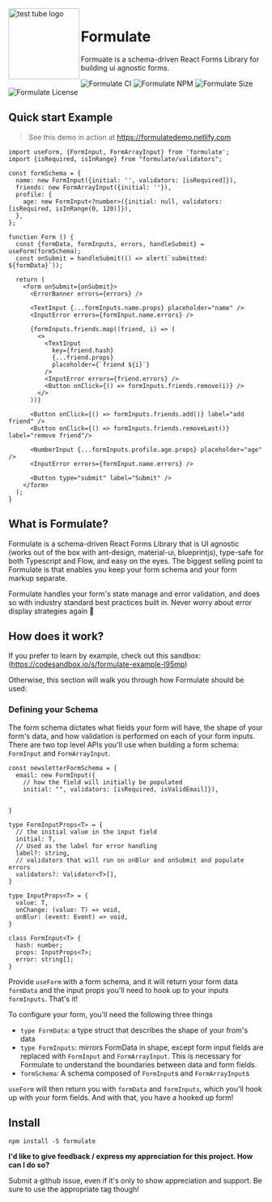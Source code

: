 <img align="left" width="140" src="https://emojipedia-us.s3.dualstack.us-west-1.amazonaws.com/thumbs/240/apple/237/test-tube_1f9ea.png" alt="test tube logo">


# Formulate

Formuate is a schema-driven React Forms Library for building ui agnostic forms.

![Formulate CI](https://github.com/FermiDirak/Formulate/workflows/Formulate%20CI/badge.svg)
![Formulate NPM](https://badge.fury.io/js/formulate.svg)
![Formulate Size](https://img.shields.io/bundlephobia/min/formulate)
![Formulate License](https://img.shields.io/github/license/fermidirak/formulate)

## Quick start Example

> See this demo in action at https://formulatedemo.netlify.com

```tsx
import useForm, {FormInput, FormArrayInput} from 'formulate';
import {isRequired, isInRange} from "formulate/validators";

const formSchema = {
  name: new FormInput({initial: '', validators: [isRequired]}),
  friends: new FormArrayInput({initial: ''}),
  profile: {
    age: new FormInput<?number>({initial: null, validators: [isRequired, isInRange(0, 120)]}),
  },
};

function Form () {
  const {formData, formInputs, errors, handleSubmit} = useForm(formSchema);
  const onSubmit = handleSubmit(() => alert(`submitted: ${formData}`));

  return (
    <form onSubmit={onSubmit}>
      <ErrorBanner errors={errors} />

      <TextInput {...formInputs.name.props} placeholder="name" />
      <InputError errors={formInput.name.errors} />

      {formInputs.friends.map((friend, i) => (
        <>
          <TextInput
            key={friend.hash}
            {...friend.props}
            placeholder={`friend ${i}`}
          />
          <InputError errors={friend.errors} />
          <Button onClick={() => formInputs.friends.remove(i)} />
        </>
      ))}

      <Button onClick={() => formInputs.friends.add()} label="add friend" />
      <Button onClick={() => formInputs.friends.removeLast()} label="remove friend"/>

      <NumberInput {...formInputs.profile.age.props} placeholder="age" />
      <InputError errors={formInput.name.errors} />

      <Button type="submit" label="Submit" />
    </form>
  );
}
```

## What is Formulate?

Formulate is a schema-driven React Forms Library that is UI agnostic (works out of the box with ant-design, material-ui, blueprintjs), type-safe for both Typescript and Flow, and easy on the eyes. The biggest selling point to Formulate is that enables you keep your form schema and your form markup separate.

Formulate handles your form's state manage and error validation, and does so with industry standard best practices built in. Never worry about error display strategies again 🧪

## How does it work?

If you prefer to learn by example, check out this sandbox: (https://codesandbox.io/s/formulate-example-l95mp)

Otherwise, this section will walk you through how Formulate should be used:

### Defining your Schema

The form schema dictates what fields your form will have, the shape of your form's data, and how validation is performed on each of your form inputs. There are two top level APIs you'll use when building a form schema: `FormInput` and `FormArrayInput`.

```tsx
const newsletterFormSchema = {
  email: new FormInput({
    // how the field will initially be populated
    initial: "", validators: [isRequired, isValidEmail]}),


}

```


```tsx
type FormInputProps<T> = {
  // the initial value in the input field
  initial: T,
  // Used as the label for error handling
  label?: string,
  // validators that will run on onBlur and onSubmit and populate errors
  validators?: Validator<T>[],
}

type InputProps<T> = {
  value: T,
  onChange: (value: T) => void,
  onBlur: (event: Event) => void,
}

class FormInput<T> {
  hash: number;
  props: InputProps<T>;
  error: string[];
}
```



Provide `useForm` with a form schema, and it will return your form data `formData` and the input props you'll need to hook up to your inputs `formInputs`. That's it!

To configure your form, you'll need the following three things
* `type FormData`: a type struct that describes the shape of your from's data
* `type FormInputs`: mirrors FormData in shape, except form input fields are replaced with `FormInput` and `FormArrayInput`. This is necessary for Formulate to understand the boundaries between data and form fields.
* `formSchema`: A schema composed of `FormInput`s and `FormArrayInput`s

`useForm` will then return you with `formData` and `formInputs`, which you'll hook up with your form fields. And with that, you have a hooked up form!

## Install

```
npm install -S formulate
```

__I'd like to give feedback / express my appreciation for this project. How can I do so?__

Submit a github issue, even if it's only to show appreciation and support. Be sure to use the appropriate tag though!
